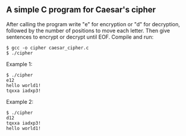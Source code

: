 ## A simple C program for Caesar's cipher
After calling the program write "e" for encryption or "d" for decryption, followed by the number of positions to move each letter. Then give sentences to encrypt or decrypt until EOF. 
Compile and run:
```
$ gcc -o cipher caesar_cipher.c
$ ./cipher
```
Example 1: 
```
$ ./cipher
e12
hello world1!
tqxxa iadxp3!
```
Example 2: 
```
$ ./cipher
d12
tqxxa iadxp3!
hello world1!
```
